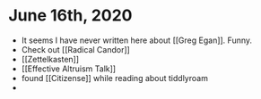 # June 16th, 2020
- It seems I have never written here about [[Greg Egan]]. Funny.
- Check out [[Radical Candor]]
- [[Zettelkasten]]
- [[Effective Altruism Talk]]
- found [[Citizense]] while reading about tiddlyroam
- 
